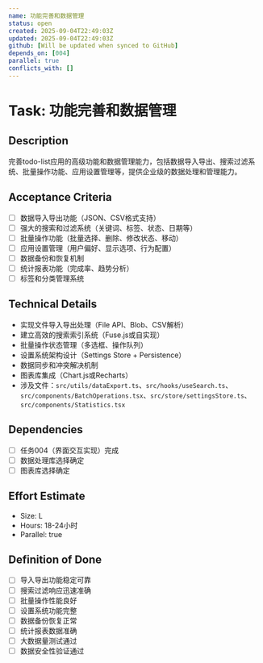 ```yaml
---
name: 功能完善和数据管理
status: open
created: 2025-09-04T22:49:03Z
updated: 2025-09-04T22:49:03Z
github: [Will be updated when synced to GitHub]
depends_on: [004]
parallel: true
conflicts_with: []
---
```


# Task: 功能完善和数据管理

## Description
完善todo-list应用的高级功能和数据管理能力，包括数据导入导出、搜索过滤系统、批量操作功能、应用设置管理等，提供企业级的数据处理和管理能力。

## Acceptance Criteria
- [ ] 数据导入导出功能（JSON、CSV格式支持）
- [ ] 强大的搜索和过滤系统（关键词、标签、状态、日期等）
- [ ] 批量操作功能（批量选择、删除、修改状态、移动）
- [ ] 应用设置管理（用户偏好、显示选项、行为配置）
- [ ] 数据备份和恢复机制
- [ ] 统计报表功能（完成率、趋势分析）
- [ ] 标签和分类管理系统

## Technical Details
- 实现文件导入导出处理（File API、Blob、CSV解析）
- 建立高效的搜索索引系统（Fuse.js或自实现）
- 批量操作状态管理（多选框、操作队列）
- 设置系统架构设计（Settings Store + Persistence）
- 数据同步和冲突解决机制
- 图表库集成（Chart.js或Recharts）
- 涉及文件：`src/utils/dataExport.ts`、`src/hooks/useSearch.ts`、`src/components/BatchOperations.tsx`、`src/store/settingsStore.ts`、`src/components/Statistics.tsx`

## Dependencies
- [ ] 任务004（界面交互实现）完成
- [ ] 数据处理库选择确定
- [ ] 图表库选择确定

## Effort Estimate
- Size: L
- Hours: 18-24小时
- Parallel: true

## Definition of Done
- [ ] 导入导出功能稳定可靠
- [ ] 搜索过滤响应迅速准确
- [ ] 批量操作性能良好
- [ ] 设置系统功能完整
- [ ] 数据备份恢复正常
- [ ] 统计报表数据准确
- [ ] 大数据量测试通过
- [ ] 数据安全性验证通过